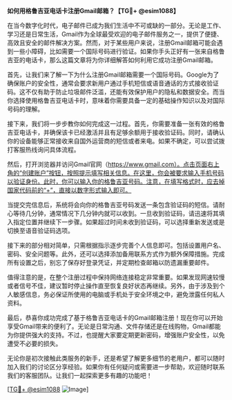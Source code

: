 **如何用格鲁吉亚电话卡注册Gmail邮箱？【TG💪+ @esim1088】**

在当今数字化时代，电子邮件已成为我们生活中不可或缺的一部分。无论是工作、学习还是日常生活，Gmail作为全球最受欢迎的电子邮件服务之一，提供了便捷、高效且安全的邮件解决方案。然而，对于某些用户来说，注册Gmail邮箱可能会遇到一些小障碍，比如需要一个国际号码进行验证。如果你手头正好有一张来自格鲁吉亚的电话卡，那么这篇文章将为你详细解答如何利用它成功注册Gmail邮箱。

首先，让我们来了解一下为什么注册Gmail邮箱需要一个国际号码。Google为了确保账户的安全性，通常会要求新用户通过手机短信或语音通话的方式接收验证码。这不仅有助于防止垃圾邮件泛滥，还能有效保护用户的隐私和数据安全。而当你选择使用格鲁吉亚电话卡时，意味着你需要具备一定的基础操作知识以及对国际号码的理解。

接下来，我们将一步步教你如何完成这一过程。首先，你需要准备一张有效的格鲁吉亚电话卡，并确保该卡已经激活并且有足够余额用于接收验证码。同时，请确认你的设备能够正常接收来自国外运营商的短信或者来电。如果不确定，可以尝试拨打客服热线询问具体流程。

然后，打开浏览器并访问Gmail官网（https://www.gmail.com）。点击页面右上角的“创建账户”按钮，按照提示填写相关信息。在这里，你会被要求输入手机号码以验证身份。此时，你可以输入你的格鲁吉亚号码。注意，在填写格式时，应去掉国家代码前的“+”，直接以数字形式输入即可。

当提交完信息后，系统将会向你的格鲁吉亚号码发送一条包含验证码的短信。请耐心等待几分钟，通常情况下几分钟内就可以收到。一旦收到验证码，请迅速将其填入指定位置并继续下一步骤。如果超过时间未收到验证码，可以选择重新发送或是切换至语音验证码选项。

接下来的部分相对简单，只需根据指示逐步完善个人信息即可。包括设置用户名、密码、安全问题等。此外，还可以选择添加备用联系方式作为额外保障措施。完成所有设置之后，别忘了保存好登录凭证，并定期检查邮箱以防遗漏重要邮件。

值得注意的是，在整个注册过程中保持网络连接稳定非常重要。如果发现网速较慢或者信号不佳，建议暂时停止操作直至恢复良好状态再继续。另外，由于涉及到个人敏感信息，务必保证所使用的电脑或手机处于安全环境之中，避免泄露任何私人资料。

最后，恭喜你成功完成了基于格鲁吉亚电话卡的Gmail邮箱注册！现在你可以开始享受Gmail带来的便利了。无论是日常沟通、文件存储还是在线购物，Gmail都能为你提供强大的支持。不过，也提醒大家要定期更新密码，增强账户安全性，以免遭受不必要的损失。

无论你是初次接触此类服务的新手，还是希望了解更多细节的老用户，都可以随时加入我们的讨论区分享经验。如果你有任何疑问或需要进一步帮助，欢迎随时联系我们的客服团队。让我们一起探索更多有趣的功能吧！

[[TG💪+ @esim1088](https://t.me/s/esim1088) ![Image](https://i.postimg.cc/4NQfJmqS/Snipaste-2025-05-13-00-14-12.png)]